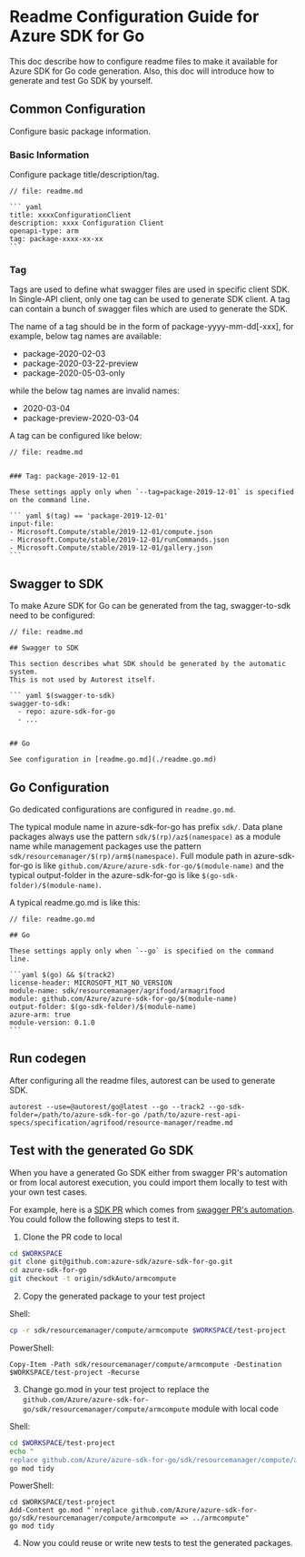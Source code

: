 # Readme Configuration Guide for Azure SDK for Go

This doc describe how to configure readme files to make it available for Azure SDK for Go code generation. Also, this doc will introduce how to generate and test Go SDK by yourself.

## Common Configuration

Configure basic package information.

### Basic Information

Configure package title/description/tag.
~~~~
// file: readme.md

``` yaml
title: xxxxConfigurationClient
description: xxxx Configuration Client
openapi-type: arm
tag: package-xxxx-xx-xx
```
~~~~

### Tag

Tags are used to define what swagger files are used in specific client SDK. In Single-API client, only one tag can be used to generate SDK client.
A tag can contain a bunch of swagger files which are used to generate the SDK. 

The name of a tag should be in the form of package-yyyy-mm-dd[-xxx], for example, below tag names are available:
- package-2020-02-03
- package-2020-03-22-preview
- package-2020-05-03-only

while the below tag names are invalid names:
- 2020-03-04
- package-preview-2020-03-04

A tag can be configured like below:
~~~~
// file: readme.md


### Tag: package-2019-12-01

These settings apply only when `--tag=package-2019-12-01` is specified on the command line.

``` yaml $(tag) == 'package-2019-12-01'
input-file:
- Microsoft.Compute/stable/2019-12-01/compute.json
- Microsoft.Compute/stable/2019-12-01/runCommands.json
- Microsoft.Compute/stable/2019-12-01/gallery.json
```
~~~~


## Swagger to SDK

To make Azure SDK for Go can be generated from the tag, swagger-to-sdk need to be configured:

~~~
// file: readme.md

## Swagger to SDK

This section describes what SDK should be generated by the automatic system.
This is not used by Autorest itself.

``` yaml $(swagger-to-sdk)
swagger-to-sdk:
  - repo: azure-sdk-for-go
  - ...


## Go

See configuration in [readme.go.md](./readme.go.md)
~~~

## Go Configuration

Go dedicated configurations are configured in `readme.go.md`.

The typical module name in azure-sdk-for-go has prefix `sdk/`. Data plane packages always use the pattern `sdk/$(rp)/az$(namespace)` as a module name while management packages use the pattern `sdk/resourcemanager/$(rp)/arm$(namespace)`.
Full module path in azure-sdk-for-go is like `github.com/Azure/azure-sdk-for-go/$(module-name)` and the typical output-folder in the azure-sdk-for-go is like `$(go-sdk-folder)/$(module-name)`.

A typical readme.go.md is like this: 
~~~
// file: readme.go.md

## Go

These settings apply only when `--go` is specified on the command line.

```yaml $(go) && $(track2)
license-header: MICROSOFT_MIT_NO_VERSION
module-name: sdk/resourcemanager/agrifood/armagrifood
module: github.com/Azure/azure-sdk-for-go/$(module-name)
output-folder: $(go-sdk-folder)/$(module-name)
azure-arm: true
module-version: 0.1.0
```
~~~

## Run codegen

After configuring all the readme files, autorest can be used to generate SDK.
~~~
autorest --use=@autorest/go@latest --go --track2 --go-sdk-folder=/path/to/azure-sdk-for-go /path/to/azure-rest-api-specs/specification/agrifood/resource-manager/readme.md
~~~

## Test with the generated Go SDK

When you have a generated Go SDK either from swagger PR's automation or from local autorest execution, you could import them locally to test with your own test cases.

For example, here is a [SDK PR](https://github.com/Azure/azure-sdk-for-go/pull/17811) which comes from [swagger PR's automation](https://github.com/Azure/azure-rest-api-specs/pull/19468). You could follow the following steps to test it.

1. Clone the PR code to local
```sh
cd $WORKSPACE
git clone git@github.com:azure-sdk/azure-sdk-for-go.git
cd azure-sdk-for-go
git checkout -t origin/sdkAuto/armcompute
```

2. Copy the generated package to your test project

Shell:
```sh
cp -r sdk/resourcemanager/compute/armcompute $WORKSPACE/test-project
```

PowerShell:
```pwsh
Copy-Item -Path sdk/resourcemanager/compute/armcompute -Destination $WORKSPACE/test-project -Recurse
```

3. Change go.mod in your test project to replace the `github.com/Azure/azure-sdk-for-go/sdk/resourcemanager/compute/armcompute` module with local code

Shell:
```sh
cd $WORKSPACE/test-project
echo "
replace github.com/Azure/azure-sdk-for-go/sdk/resourcemanager/compute/armcompute => ../armcompute" >> go.mod
go mod tidy
```

PowerShell:
```pwsh
cd $WORKSPACE/test-project
Add-Content go.mod "`nreplace github.com/Azure/azure-sdk-for-go/sdk/resourcemanager/compute/armcompute => ../armcompute"
go mod tidy
```

4. Now you could reuse or write new tests to test the generated packages.
